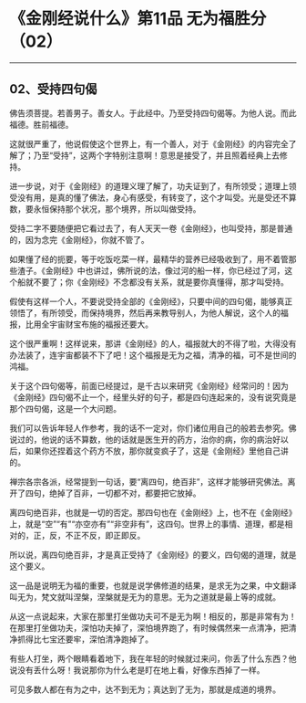 # 《金刚经说什么》第11品 无为福胜分（02）

------

## 02、受持四句偈

佛告须菩提。若善男子。善女人。于此经中。乃至受持四句偈等。为他人说。而此福德。胜前福德。

这就很严重了，他说假使这个世界上，有一个善人，对于《金刚经》的内容完全了解了；乃至“受持”，这两个字特别注意啊！意思是接受了，并且照着经典上去修持。

进一步说，对于《金刚经》的道理义理了解了，功夫证到了，有所领受；道理上领受没有用，是真的懂了佛法，身心有感受，有转变了，这个才叫受。光是受还不算数，要永恒保持那个状况，那个境界，所以叫做受持。

受持二字不要随便把它看过去了，有人天天一卷《金刚经》，也叫受持，那是普通的，因为念完《金刚经》，你就不管了。

如果懂了经的扼要，等于吃饭吃菜一样，最精华的营养已经吸收到了，用不着管那些渣子。《金刚经》中也讲过，佛所说的法，像过河的船一样，你已经过了河，这个船就不要了；你《金刚经》不念都没有关系，就是要你真懂得，那才叫受持。

假使有这样一个人，不要说受持全部的《金刚经》，只要中间的四句偈，能够真正领悟了，有所领受，而保持境界，然后再来教导别人，为他人解说，这个人的福报，比用全宇宙财宝布施的福报还要大。

这个很严重啊！这样说来，那讲《金刚经》的人，福报就大的不得了啦，大得没有办法装了，连宇宙都装不下了吧！这个福报是无为之福，清净的福，可不是世间的鸿福。

关于这个四句偈等，前面已经提过，是千古以来研究《金刚经》经常问的！因为《金刚经》四句偈不止一个，经里头好的句子，都是四句连起来的，没有说究竟是那个四句偈，这是一个大问题。

我们可以告诉年轻人作参考，我的话不一定对，你们诸位用自己的般若去参究。佛说过的，他说的话不算数，他的话就是医生开的药方，治你的病，你的病治好以后，如果你还捏着这个药方不放，那你就变疯子了，这是《金刚经》里他自己讲的。

禅宗各宗各派，经常提到一句话，要“离四句，绝百非”，这样才能够研究佛法。离开了四句，绝掉了百非，一切都不对，都要把它放掉。

离四句绝百非，也就是一切的否定。那四句也在《金刚经》上，也不在《金刚经》上，就是“空”“有”“亦空亦有”“非空非有”，这四句。世界上的事情、道理，都是相对的，正，反，不正不反，即正即反。

所以说，离四句绝百非，才是真正受持了《金刚经》的要义，四句偈的道理，就是这个要义。

这一品是说明无为福的重要，也就是说学佛修道的结果，是求无为之果，中文翻译叫无为，梵文就叫涅槃，涅槃就是无为的意思。无为之道就是最上等的成就。

从这一点说起来，大家在那里打坐做功夫可不是无为啊！相反的，那是非常有为！在那里打坐做功夫，深怕功夫掉了，深怕境界跑了，有时候偶然来一点清净，把清净抓得比七宝还要牢，深怕清净跑掉了。

有些人打坐，两个眼睛看着地下，我在年轻的时候就过来问，你丢了什么东西？他说没有丢什么呀！我说那你为什么老是盯在地上看，好像东西掉了一样。

可见多数人都在有为之中，达不到无为；真达到了无为，那就是成道的境界。

